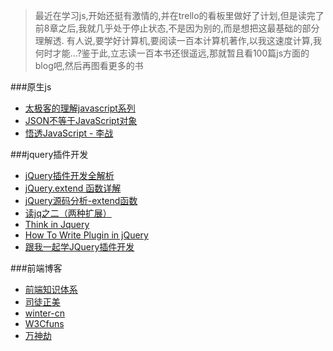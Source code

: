 > 最近在学习js,开始还挺有激情的,并在trello的看板里做好了计划,但是读完了前8章之后,我就几乎处于停止状态,不是因为别的,而是想把这最基础的部分理解透.
有人说,要学好计算机,要阅读一百本计算机著作,以我这速度计算,我何时才能...?鉴于此,立志读一百本书还很遥远,那就暂且看100篇js方面的blog吧,然后再图看更多的书

###原生js
* [太极客的理解javascript系列](http://blog.segmentfault.com/nightire/1190000000347914)
* [JSON不等于JavaScript对象](http://segmentfault.com/a/1190000000440886)
* [悟透JavaScript - 李战](http://www.cnblogs.com/leadzen/archive/2008/02/25/1073404.html)

###jquery插件开发
* [jQuery插件开发全解析](http://www.iteye.com/topic/545971)
* [jQuery.extend 函数详解](http://www.cnblogs.com/RascallySnake/archive/2010/05/07/1729563.html)
* [jQuery源码分析-extend函数](http://www.iteye.com/topic/714705)
* [读jq之二（两种扩展）](http://www.iteye.com/topic/566490)
* [Think in Jquery](http://www.blogjava.net/OneEyeWolf/archive/2008/07/15/215042.html)
* [How To Write Plugin in jQuery](http://www.codeproject.com/Articles/291290/How-To-Write-Plugin-in-jQuery)
* [跟我一起学JQuery插件开发](http://www.cnblogs.com/xiaopohou/articles/2435581.html)

###前端博客
* [前端知识体系](http://ecomfe.duapp.com/)
* [司徒正美](http://www.cnblogs.com/rubylouvre/tag/javascript/)
* [winter-cn](http://www.cnblogs.com/winter-cn/)
* [W3Cfuns](http://www.w3cfuns.com/portal.php '面试题')
* [万神劫](http://chaoskeh.com/)

